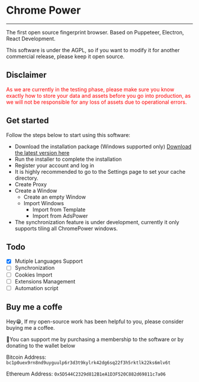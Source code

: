 # Chrome Power

---

The first open source fingerprint browser. Based on Puppeteer, Electron, React Development.

This software is under the AGPL, so if you want to modify it for another commercial release, please keep it open source.

## Disclaimer

<p style="color: red;">
As we are currently in the testing phase, please make sure you know exactly how to store your data and assets before you go into production, as we will not be responsible for any loss of assets due to operational errors.
</p>

## Get started

Follow the steps below to start using this software:

- Download the installation package (Windows supported only) [Download the latest version here](https://github.com/zmzimpl/chrome-power-app/releases/download/untagged-5c6c5205635edac29a05/chrome-power-beta-Setup-0.2.0.exe)
- Run the installer to complete the installation
- Register your account and log in
- It is highly recommended to go to the Settings page to set your cache directory.
- Create Proxy
- Create a Window
  - Create an empty Window
  - Import Windows
    - Import from Template
    - Import from AdsPower
- The synchronization feature is under development, currently it only supports tiling all ChromePower windows.

## Todo

- [x] Mutiple Languages Support
- [ ] Synchronization
- [ ] Cookies Import
- [ ] Extensions Management
- [ ] Automation script

## Buy me a coffe

Hey😁, If my open-source work has been helpful to you, please consider buying me a coffee.

🙌You can support me by purchasing a membership to the software or by donating to the wallet below

Bitcoin Address: `bc1p0uex9rn8nd9uyguulp6r3d3t9kylrk42dg6sq22f3h5rktlk22ks6mlv6t`

Ethereum Address: `0x5D544C2329d812B1eA1D3F520C882d69811c7a06`
